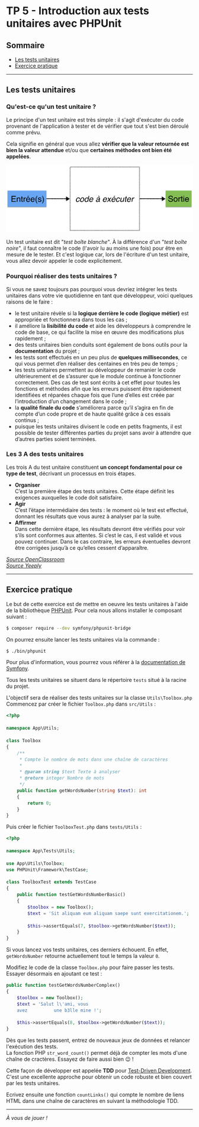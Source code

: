 # TP 5 - Introduction aux tests unitaires avec PHPUnit

## Sommaire
-  [Les tests unitaires](#Les-tests-unitaires)
-  [Exercice pratique](#Exercice-pratique)

---

## Les tests unitaires

### Qu'est-ce qu'un test unitaire ?
Le principe d'un test unitaire est très simple : il s'agit d'exécuter du code provenant de l'application à tester et de vérifier que tout s'est bien déroulé comme prévu.

Cela signifie en général que vous allez **vérifier que la valeur retournée est bien la valeur attendue** et/ou que **certaines méthodes ont bien été appelées**.

![Schéma](entree-sortie.png "Boîte blanche")

Un test unitaire est dit "*test boîte blanche*". À la différence d'un "*test boîte noire*", il faut connaître le code (l'avoir lu au moins une fois) pour être en mesure de le tester. Et c'est logique car, lors de l'écriture d'un test unitaire, vous allez devoir appeler le code explicitement.

### Pourquoi réaliser des tests unitaires ?

Si vous ne savez toujours pas pourquoi vous devriez intégrer les tests unitaires dans votre vie quotidienne en tant que développeur, voici quelques raisons de le faire :

-  le test unitaire révèle si la **logique derrière le code (logique métier)** est appropriée et fonctionnera dans tous les cas ;
-  il améliore la **lisibilité du code** et aide les développeurs à comprendre le code de base, ce qui facilite la mise en œuvre des modifications plus rapidement ;
-  des tests unitaires bien conduits sont également de bons outils pour la **documentation** du projet ;
-  les tests sont effectués en un peu plus de **quelques millisecondes**, ce qui vous permet d’en réaliser des centaines en très peu de temps ;
-  les tests unitaires permettent au développeur de remanier le code ultérieurement et de s’assurer que le module continue à fonctionner correctement. Des cas de test sont écrits à cet effet pour toutes les fonctions et méthodes afin que les erreurs puissent être rapidement identifiées et réparées chaque fois que l’une d’elles est créée par l’introduction d’un changement dans le code ;
-  la **qualité finale du code** s’améliorera parce qu’il s’agira en fin de compte d’un code propre et de haute qualité grâce à ces essais continus ;
-  puisque les tests unitaires divisent le code en petits fragments, il est possible de tester différentes parties du projet sans avoir à attendre que d’autres parties soient terminées.

### Les 3 A des tests unitaires

Les trois A du test unitaire constituent **un concept fondamental pour ce type de test**, décrivant un processus en trois étapes.

-  **Organiser**  
C’est la première étape des tests unitaires. Cette étape définit les exigences auxquelles le code doit satisfaire.
-  **Agir**   
C’est l’étape intermédiaire des tests : le moment où le test est effectué, donnant les résultats que vous aurez à analyser par la suite.
-  **Affirmer**   
Dans cette dernière étape, les résultats devront être vérifiés pour voir s’ils sont conformes aux attentes. Si c’est le cas, il est validé et vous pouvez continuer. Dans le cas contraire, les erreurs éventuelles devront être corrigées jusqu’à ce qu’elles cessent d’apparaître.

*[Source OpenClassroom](https://openclassrooms.com/fr/courses/4087056-testez-et-suivez-letat-de-votre-application-php/4419446-premiers-pas-avec-phpunit-et-les-tests-unitaires)*   
*[Source Yeeply](https://fr.yeeply.com/blog/test-unitaire-comment-sy-prendre/)*

---

## Exercice pratique

Le but de cette exercice est de mettre en oeuvre les tests unitaires à l'aide de la bibliothèque [PHPUnit](https://phpunit.readthedocs.io/en/7.5/).
Pour cela nous allons installer le composant suivant :
```bash
$ composer require --dev symfony/phpunit-bridge
```

On pourrez ensuite lancer les tests unitaires via la commande :
```bash
$ ./bin/phpunit
```

Pour plus d'information, vous pourrez vous référer à la [documentation de Symfony](https://symfony.com/doc/current/testing.html#the-phpunit-testing-framework).

Tous les tests unitaires se situent dans le répertoire `tests` situé à la racine du projet.

L'objectif sera de réaliser des tests unitaires sur la classe `Utils\Toolbox.php`
Commencez par créer le fichier `Toolbox.php` dans `src/Utils` :
```php
<?php

namespace App\Utils;

class Toolbox
{
    /**
     * Compte le nombre de mots dans une chaîne de caractères
     *
     * @param string $text Texte à analyser
     * @return integer Nombre de mots
     */
    public function getWordsNumber(string $text): int
    {
        return 0;
    }
}
```

Puis créer le fichier `ToolboxTest.php` dans `tests/Utils` :
```php
<?php

namespace App\Tests\Utils;

use App\Utils\Toolbox;
use PHPUnit\Framework\TestCase;

class ToolboxTest extends TestCase
{
    public function testGetWordsNumberBasic()
    {
        $toolbox = new Toolbox();
        $text = 'Sit aliquam eum aliquam saepe sunt exercitationem.';

        $this->assertEquals(7, $toolbox->getWordsNumber($text));
    }
}
```

Si vous lancez vos tests unitaires, ces derniers échouent. En effet, `getWordsNumber` retourne actuellement tout le temps la valeur `0`.

Modifiez le code de la classe `Toolbox.php` pour faire passer les tests.
Essayer désormais en ajoutant ce test :
```php
public function testGetWordsNumberComplex()
{
    $toolbox = new Toolbox();
    $text = 'Salut l\'ami, vous
    avez          une b3lle mine !';

    $this->assertEquals(8, $toolbox->getWordsNumber($text));
}
```
Dès que les tests passent, entrez de nouveaux jeux de données et relancer l'exécution des tests.  
La fonction PHP `str_word_count()` permet déjà de compter les mots d'une chaîne de cractères. Essayez de faire aussi bien 😉 !

Cette façon de développer est appelée **TDD** pour [Test-Driven Development](https://fr.wikipedia.org/wiki/Test_driven_development). C'est une excellente approche pour obtenir un code robuste et bien couvert par les tests unitaires.

Ecrivez ensuite une fonction `countLinks()` qui compte le nombre de liens HTML dans une chaîne de caractères en suivant la méthodologie TDD.   

---

*À vous de jouer !*
